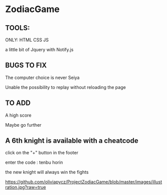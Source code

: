 # ZodiacGame

## TOOLS:
ONLY:
HTML
CSS
JS

a little bit of Jquery with Notify.js

## BUGS TO FIX

The computer choice is never Seiya

Unable the possibility to replay without reloading the page

## TO ADD

A high score

Maybe go further

## A 6th knight is available with a cheatcode

click on the "+" button in the footer

enter the code : tenbu horin

the new knight will always win the fights


https://github.com/oliviapycz/ProjectZodiacGame/blob/master/images/illustration.jpg?raw=true
